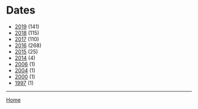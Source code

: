 # Dates

  * [2019](./2019/) (141)
  * [2018](./2018/) (115)
  * [2017](./2017/) (110)
  * [2016](./2016/) (268)
  * [2015](./2015/) (25)
  * [2014](./2014/) (4)
  * [2006](./2006/) (1)
  * [2004](./2004/) (1)
  * [2000](./2000/) (1)
  * [1997](./1997/) (1)

----

[Home](../)
